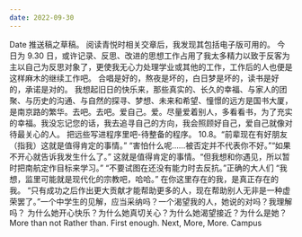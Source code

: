 ```yaml
---
date: 2022-09-30
---
```


Date 推送稿之草稿。 阅读青悦时相关交章后，我发现其包括电子版可用的。 今日为 9.30 日，或许记录、反思、改进的思想工作占用了我太多精力以致于反客为主以自己为反思对象了，更使我无心力处理学业或其他的工作，工作后的人也便是这样麻木的继续工作吧。 合唱是好的，熬夜是坏的，白日梦是坏的，读书是好的，承诺是对的。 我想起旧日的快乐来，那些真实的、长久的幸福、与家人的团聚、与历史的沟通、与自然的探寻、梦想、未来和希望、憧憬的远方是国书大厦，是南京路的繁华。去吧。去吧。爱自己。爱。尽量爱着别人，多看看书，为了充实的幸福。我没忘记您的话，我去追寻自己的方向，我会照顾好自己，爱自己就像对待最关心的人。 把远些写进程序里吧-待整备的程序。 10.8。“前辈现在有好朋友（指我）这就是值得肯定的事情。” “害怕什么呢……被否定并不代表你不好。”“如果不开心就告诉我发生什么了。” 这就是值得肯定的事情。“但我想和你遇见，所以暂时把南航定作目标来学习。” “不要试图在还没有能力时去反抗。”正确的大人们 “我想，监里可能就是现代化的宗教吧，哈哈。” 在你这里存在的我，是真正存在的我。 “只有成功之后作出更大贡献才能帮助更多的人，现在帮助别人无非是一种虚荣罢了。”一个中学生的见解，应当采纳吗？一个渴望我的人，她说的对吗？我理解吗？ 为什么她开心快乐？为什么她真切关心？为什么她渴望接近？为什么是她？More than not Rather than. First enough. Next, More, More. Campus
